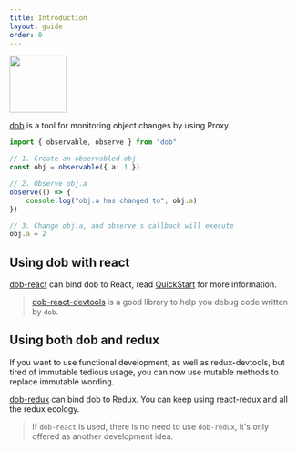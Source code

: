 ```yaml
---
title: Introduction
layout: guide
order: 0
---
```


<img src="https://avatars1.githubusercontent.com/u/32093464?s=200&v=4" width=100 />

[dob](https://github.com/dobjs/dob) is a tool for monitoring object changes by using Proxy.

```typescript
import { observable, observe } from "dob"

// 1. Create an observabled obj
const obj = observable({ a: 1 })

// 2. Observe obj.a
observe(() => {
    console.log("obj.a has changed to", obj.a)
})

// 3. Change obj.a, and observe's callback will execute
obj.a = 2 
```

## Using dob with react

[dob-react](https://github.com/dobjs/dob-react) can bind dob to React, read [QuickStart](quick-start.html) for more information.

> [dob-react-devtools](https://github.com/dobjs/dob-react-devtools) is a good library to help you debug code written by `dob`.

## Using both dob and redux

If you want to use functional development, as well as redux-devtools, but tired of immutable tedious usage, you can now use mutable methods to replace immutable wording.

[dob-redux](https://github.com/dobjs/dob-redux) can bind dob to Redux. You can keep using react-redux and all the redux ecology.

> If `dob-react` is used, there is no need to use `dob-redux`, it's only offered as another development idea.
